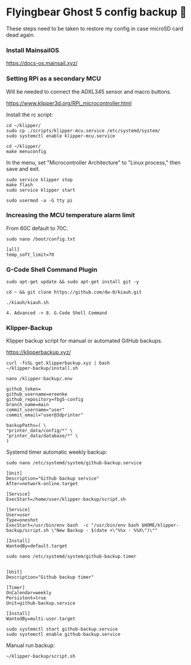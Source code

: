 # Flyingbear Ghost 5 config backup 💾
These steps need to be taken to restore my config in case microSD card dead again.

### Install MainsailOS

https://docs-os.mainsail.xyz/


### Setting RPi as a secondary MCU
Will be needed to connect the ADXL345 sensor and macro buttons.

https://www.klipper3d.org/RPi_microcontroller.html

Install the rc script:
```shell
cd ~/klipper/
sudo cp ./scripts/klipper-mcu.service /etc/systemd/system/
sudo systemctl enable klipper-mcu.service
```

```
cd ~/klipper/
make menuconfig
```
In the menu, set "Microcontroller Architecture" to "Linux process," then save and exit.

```shell
sudo service klipper stop
make flash
sudo service klipper start

sudo usermod -a -G tty pi
```
### Increasing the MCU temperature alarm limit
From 60C default to 70C.
```shell
sudo nano /boot/config.txt

[all]
temp_soft_limit=70
```

### G-Code Shell Command Plugin
```shell
sudo apt-get update && sudo apt-get install git -y

cd ~ && git clone https://github.com/dw-0/kiauh.git
```

```shell
./kiauh/kiauh.sh

4. Advanced -> 8. G-Code Shell Command
```

### Klipper-Backup
Klipper backup script for manual or automated GitHub backups.

https://klipperbackup.xyz/

```shell
curl -fsSL get.klipperbackup.xyz | bash
~/klipper-backup/install.sh
```

```shell
nano /klipper-backup/.env

github_token=
github_username=ereenke
github_repository=fbg5-config
branch_name=main
commit_username="user"
commit_email="user@3dprinter"

backupPaths=( \
"printer_data/config/*" \
"printer_data/database/*" \
)
```

Systemd timer automatic weekly backup:


```shell
sudo nano /etc/systemd/system/github-backup.service

[Unit]
Description="Github backup service"
After=network-online.target

[Service]
ExecStart=/home/user/klipper-backup/script.sh

[Service]
User=user
Type=oneshot
ExecStart=/usr/bin/env bash  -c "/usr/bin/env bash $HOME/klipper-backup/script.sh \"New Backup - $(date +\"%%x - %%X\")\""

[Install]
WantedBy=default.target
```

```shell
sudo nano /etc/systemd/system/github-backup.timer


[Unit]
Description="Github backup timer"

[Timer]
OnCalendar=weekly
Persistent=true
Unit=github-backup.service

[Install]
WantedBy=multi-user.target
```

```shell
sudo systemctl start github-backup.service
sudo systemctl enable github-backup.service
```

Manual run backup:
```shell
~/klipper-backup/script.sh
```
